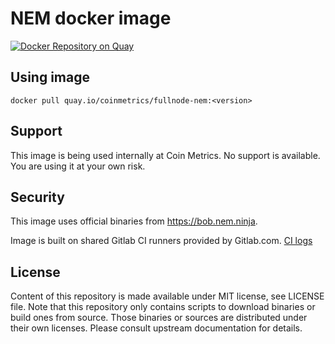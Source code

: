 # NEM docker image

[![Docker Repository on Quay](https://quay.io/repository/coinmetrics/fullnode-nem/status "Docker Repository on Quay")](https://quay.io/repository/coinmetrics/fullnode-nem)

## Using image

```
docker pull quay.io/coinmetrics/fullnode-nem:<version>
```

## Support

This image is being used internally at Coin Metrics. No support is available. You are using it at your own risk.

## Security

This image uses official binaries from https://bob.nem.ninja.

Image is built on shared Gitlab CI runners provided by Gitlab.com. [CI logs](https://gitlab.com/coinmetrics/fullnodes/nem/pipelines)

## License

Content of this repository is made available under MIT license, see LICENSE file.
Note that this repository only contains scripts to download binaries or build ones from source.
Those binaries or sources are distributed under their own licenses.
Please consult upstream documentation for details.
